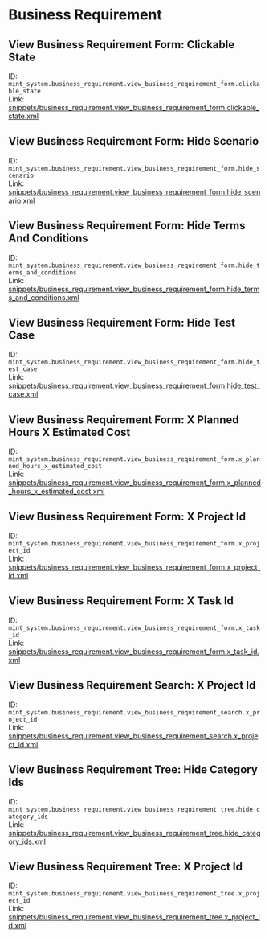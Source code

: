 # Business Requirement
## View Business Requirement Form: Clickable State  
ID: `mint_system.business_requirement.view_business_requirement_form.clickable_state`  
Link: [snippets/business_requirement.view_business_requirement_form.clickable_state.xml](https://github.com/Mint-System/Odoo-Development/tree/14.0/snippets/business_requirement.view_business_requirement_form.clickable_state.xml)

## View Business Requirement Form: Hide Scenario  
ID: `mint_system.business_requirement.view_business_requirement_form.hide_scenario`  
Link: [snippets/business_requirement.view_business_requirement_form.hide_scenario.xml](https://github.com/Mint-System/Odoo-Development/tree/14.0/snippets/business_requirement.view_business_requirement_form.hide_scenario.xml)

## View Business Requirement Form: Hide Terms And Conditions  
ID: `mint_system.business_requirement.view_business_requirement_form.hide_terms_and_conditions`  
Link: [snippets/business_requirement.view_business_requirement_form.hide_terms_and_conditions.xml](https://github.com/Mint-System/Odoo-Development/tree/14.0/snippets/business_requirement.view_business_requirement_form.hide_terms_and_conditions.xml)

## View Business Requirement Form: Hide Test Case  
ID: `mint_system.business_requirement.view_business_requirement_form.hide_test_case`  
Link: [snippets/business_requirement.view_business_requirement_form.hide_test_case.xml](https://github.com/Mint-System/Odoo-Development/tree/14.0/snippets/business_requirement.view_business_requirement_form.hide_test_case.xml)

## View Business Requirement Form: X Planned Hours X Estimated Cost  
ID: `mint_system.business_requirement.view_business_requirement_form.x_planned_hours_x_estimated_cost`  
Link: [snippets/business_requirement.view_business_requirement_form.x_planned_hours_x_estimated_cost.xml](https://github.com/Mint-System/Odoo-Development/tree/14.0/snippets/business_requirement.view_business_requirement_form.x_planned_hours_x_estimated_cost.xml)

## View Business Requirement Form: X Project Id  
ID: `mint_system.business_requirement.view_business_requirement_form.x_project_id`  
Link: [snippets/business_requirement.view_business_requirement_form.x_project_id.xml](https://github.com/Mint-System/Odoo-Development/tree/14.0/snippets/business_requirement.view_business_requirement_form.x_project_id.xml)

## View Business Requirement Form: X Task Id  
ID: `mint_system.business_requirement.view_business_requirement_form.x_task_id`  
Link: [snippets/business_requirement.view_business_requirement_form.x_task_id.xml](https://github.com/Mint-System/Odoo-Development/tree/14.0/snippets/business_requirement.view_business_requirement_form.x_task_id.xml)

## View Business Requirement Search: X Project Id  
ID: `mint_system.business_requirement.view_business_requirement_search.x_project_id`  
Link: [snippets/business_requirement.view_business_requirement_search.x_project_id.xml](https://github.com/Mint-System/Odoo-Development/tree/14.0/snippets/business_requirement.view_business_requirement_search.x_project_id.xml)

## View Business Requirement Tree: Hide Category Ids  
ID: `mint_system.business_requirement.view_business_requirement_tree.hide_category_ids`  
Link: [snippets/business_requirement.view_business_requirement_tree.hide_category_ids.xml](https://github.com/Mint-System/Odoo-Development/tree/14.0/snippets/business_requirement.view_business_requirement_tree.hide_category_ids.xml)

## View Business Requirement Tree: X Project Id  
ID: `mint_system.business_requirement.view_business_requirement_tree.x_project_id`  
Link: [snippets/business_requirement.view_business_requirement_tree.x_project_id.xml](https://github.com/Mint-System/Odoo-Development/tree/14.0/snippets/business_requirement.view_business_requirement_tree.x_project_id.xml)


